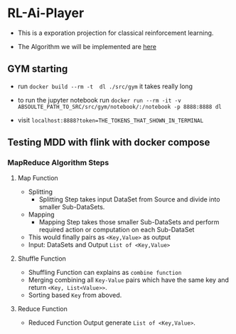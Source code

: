 # RL-Ai-Player

* This is a exporation projection for classical reinforcement learning.

* The Algorithm we will be implemented are [here](https://medium.com/@jonathan_hui/rl-reinforcement-learning-algorithms-quick-overview-6bf69736694d)

## GYM starting

- run `docker build --rm -t  dl ./src/gym` it takes really long

- to run the jupyter notebook run `docker run --rm -it -v ABSOULTE_PATH_TO_SRC/src/gym/notebook/:/notebook -p 8888:8888 dl`

- visit `localhost:8888?token=THE_TOKENS_THAT_SHOWN_IN_TERMINAL`

## Testing MDD with flink with docker compose

### MapReduce Algorithm Steps

1. Map Function
   - Splitting
     - Splitting Step takes input DataSet from Source and divide into smaller Sub-DataSets.
   - Mapping
     - Mapping Step takes those smaller Sub-DataSets and perform required action or computation on each Sub-DataSet
   - This would finally pairs as `<Key,Value>` as output
   - Input: DataSets and Output `List of <Key,Value>`

2. Shuffle Function
   - Shuffling Function can explains as `combine function`
   - Merging combining all `Key-Value` pairs which have the same key and return `<Key, List<Value>>`.
   - Sorting based `Key` from aboved.

3. Reduce Function
   - Reduced Function Output generate `List of <Key,Value>`.